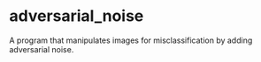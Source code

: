# adversarial_noise
A program that manipulates images for misclassification by adding adversarial noise.
